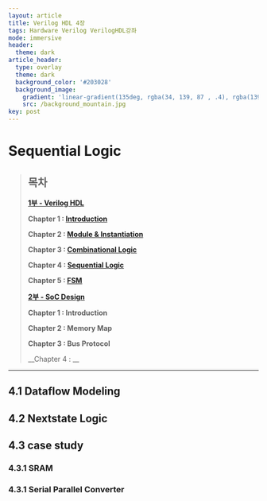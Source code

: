 ```yaml
---
layout: article
title: Verilog HDL 4장
tags: Hardware Verilog VerilogHDL강좌
mode: immersive
header:
  theme: dark
article_header:
  type: overlay
  theme: dark
  background_color: '#203028'
  background_image:
    gradient: 'linear-gradient(135deg, rgba(34, 139, 87 , .4), rgba(139, 34, 139, .4))'
    src: /background_mountain.jpg
key: post
---
```


# Sequential Logic

<!--more-->

> ## 목차
>
> __[1부 - Verilog HDL]()__
>
> __Chapter 1 : [Introduction](https://parkdongho.github.io/2021/12/16/verilogHDL_chapter1_introduction.html)__
>
> __Chapter 2 : [Module & Instantiation](https://parkdongho.github.io/2021/12/19/verilogHDL_chapter2_module_&_instantiation.html)__
>
> __Chapter 3 : [Combinational Logic](https://parkdongho.github.io/2021/12/21/verilogHDL_chapter3_combinational_logic.html)__
>
> __Chapter 4 : [Sequential Logic](https://parkdongho.github.io/2021/12/23/verilogHDL_chapter4_sequential_logic.html)__
>
> __Chapter 5 : [FSM](https://parkdongho.github.io/2021/12/25/verilogHDL_chapter5_FSM.html)__
>
> __[2부 - SoC Design]()__
>
> __Chapter 1 : Introduction__
>
> __Chapter 2  : Memory Map__
>
> __Chapter 3  : Bus Protocol__
>
> __Chapter 4 : __ 

---

## 4.1 Dataflow Modeling





## 4.2 Nextstate Logic





## 4.3 case study



### 4.3.1 SRAM

### 4.3.1 Serial Parallel Converter

